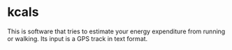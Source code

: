 kcals
=====

This is software that tries to estimate your energy expenditure from
running or walking. Its input is a GPS track in text format.

